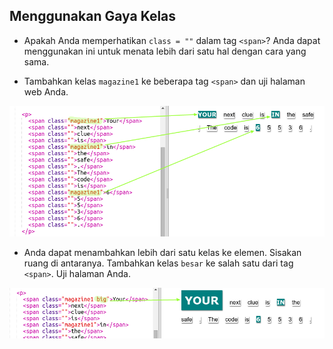 ## Menggunakan Gaya Kelas

+ Apakah Anda memperhatikan `class = ""` dalam tag `<span>`? Anda dapat menggunakan ini untuk menata lebih dari satu hal dengan cara yang sama.

+ Tambahkan kelas `magazine1` ke beberapa tag `<span>` dan uji halaman web Anda.

![tangkapan layar](images/letter-magazine1.png)

+ Anda dapat menambahkan lebih dari satu kelas ke elemen. Sisakan ruang di antaranya. Tambahkan kelas `besar` ke salah satu dari tag `<span>`. Uji halaman Anda. 

![tangkapan layar](images/letter-big.png)